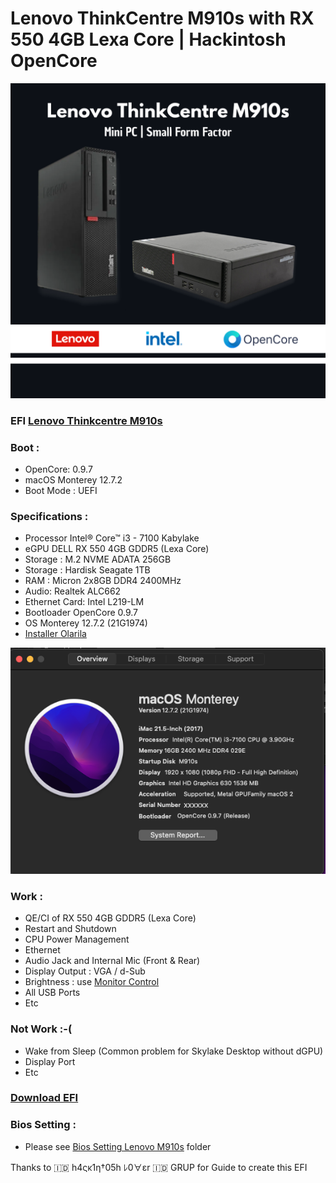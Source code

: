 # Lenovo ThinkCentre M910s with RX 550 4GB Lexa Core | Hackintosh OpenCore
[![H](https://github.com/anggamdev/Lenovo-M910s-Hackintosh/blob/main/Screenshot/Lenovo%20ThinkCentre%20M910s.png?raw=true "H")](https://github.com/anggamdev/Lenovo-M910s-Hackintosh/blob/main/Screenshot/Lenovo%20ThinkCentre%20M910s.png?raw=true "H")
### EFI [Lenovo Thinkcentre M910s](https://www.lenovo.com/id/in/desktops/thinkcentre/m-series-sff/ThinkCentre-M910s/p/11TC1MD910S?)

### Boot :

- OpenCore: 0.9.7 
- macOS Monterey 12.7.2
- Boot Mode : UEFI

### Specifications :
- Processor Intel® Core™ i3 - 7100 Kabylake
- eGPU DELL RX 550 4GB GDDR5 (Lexa Core)
- Storage : M.2 NVME ADATA 256GB
- Storage : Hardisk Seagate 1TB 
- RAM : Micron 2x8GB DDR4 2400MHz
- Audio: Realtek ALC662
- Ethernet Card: Intel L219-LM
- Bootloader OpenCore 0.9.7
- OS Monterey 12.7.2 (21G1974)
- [Installer Olarila](https://www.olarila.com/topic/6278-olarila-vanilla-images-macos-installer/)

[![I](https://github.com/anggamdev/Lenovo-M910s-Hackintosh/blob/main/Screenshot/Screen%20Shot%202024-01-29%20at%2020.50.42.png?raw=true "I")](https://github.com/anggamdev/Lenovo-M910s-Hackintosh/blob/main/Screenshot/Screen%20Shot%202024-01-29%20at%2020.50.42.png?raw=true "I")

### Work :
- QE/CI of RX 550 4GB GDDR5 (Lexa Core)
- Restart and Shutdown
- CPU Power Management
- Ethernet
- Audio Jack and Internal Mic (Front & Rear)
- Display Output : VGA / d-Sub
- Brightness : use [Monitor Control](https://github.com/MonitorControl/MonitorControl#readme "Monitor Control")
- All USB Ports
- Etc

### Not Work :-(
- Wake from Sleep (Common problem for Skylake Desktop without dGPU)
- Display Port 
- Etc

### [Download EFI](https://github.com/anggamdev/Lenovo-M910s-Hackintosh/releases/tag/OC.0.9.7.Themes) 

### Bios Setting :

- Please see [Bios Setting Lenovo M910s](https://github.com/anggamdev/Lenovo-M910s-Hackintosh/commit/c6162791a509a7d4de7c602fda5e07d27f821516 "Bios Setting Lenovo M910s") folder

Thanks to 🇮🇩 h4ςκ1η†05h ﾚ0∀εr 🇮🇩 GRUP for Guide to create this EFI
